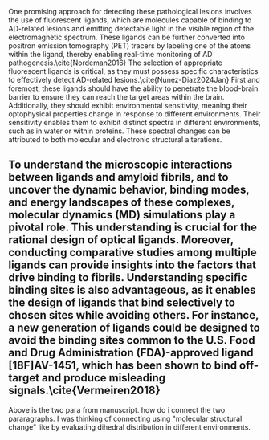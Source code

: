 One promising approach for detecting these pathological lesions involves the use of fluorescent ligands, which are molecules capable of binding to AD-related lesions and emitting detectable light in the visible region of the electromagnetic spectrum. These ligands can be further converted into positron emission tomography (PET) tracers by labeling one of the atoms within the ligand, thereby enabling real-time monitoring of AD pathogenesis.\cite{Nordeman2016} The selection of appropriate fluorescent ligands is critical, as they must possess specific characteristics to effectively detect AD-related lesions.\cite{Nunez-Diaz2024Jan} First and foremost, these ligands should have the ability to penetrate the blood-brain barrier to ensure they can reach the target areas within the brain. Additionally, they should exhibit environmental sensitivity, meaning their optophysical properties change in response to different environments. Their sensitivity enables them to exhibit distinct spectra in different environments, such as in water or within proteins. These spectral changes can be attributed to both molecular and electronic structural alterations. 

To understand the microscopic interactions between ligands and amyloid fibrils, and to uncover the dynamic behavior, binding modes, and energy landscapes of these complexes, molecular dynamics (MD) simulations play a pivotal role. This understanding is crucial for the rational design of optical ligands. Moreover, conducting comparative studies among multiple ligands can provide insights into the factors that drive binding to fibrils. Understanding specific binding sites is also advantageous, as it enables the design of ligands that bind selectively to chosen sites while avoiding others. For instance, a new generation of ligands could be designed to avoid the binding sites common to the U.S. Food and Drug Administration (FDA)-approved ligand [18F]AV-1451, which has been shown to bind off-target and produce misleading signals.\cite{Vermeiren2018}
-------
Above is the two para from manuscript. how do i connect the two pararagraphs. I was thinking of connecting using "molecular structural change" like by evaluating dihedral distribution in different environments. 